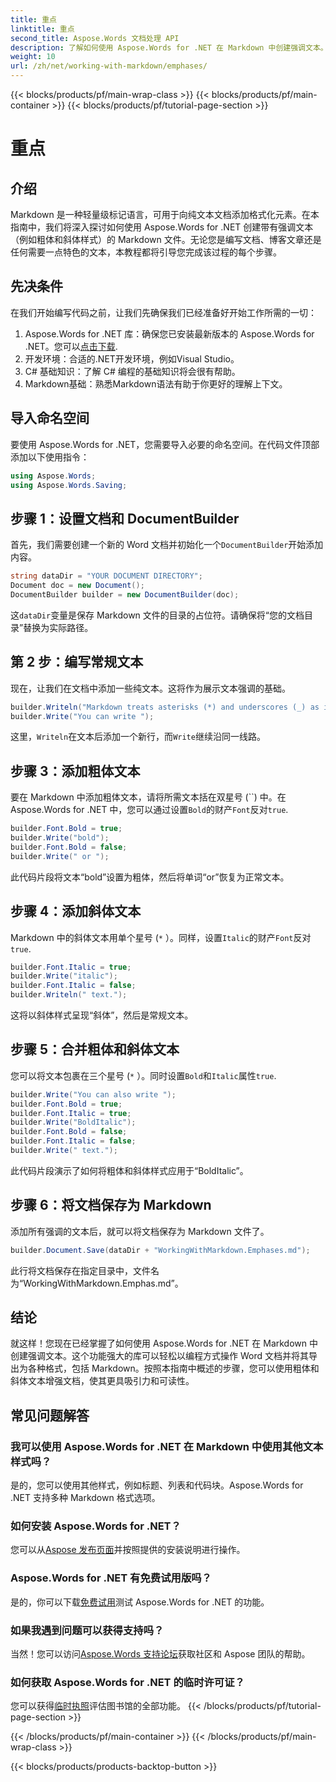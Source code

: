 ```yaml
---
title: 重点
linktitle: 重点
second_title: Aspose.Words 文档处理 API
description: 了解如何使用 Aspose.Words for .NET 在 Markdown 中创建强调文本。本指南涵盖粗体、斜体和组合样式，并提供分步说明。
weight: 10
url: /zh/net/working-with-markdown/emphases/
---
```


{{< blocks/products/pf/main-wrap-class >}}
{{< blocks/products/pf/main-container >}}
{{< blocks/products/pf/tutorial-page-section >}}

# 重点

## 介绍

Markdown 是一种轻量级标记语言，可用于向纯文本文档添加格式化元素。在本指南中，我们将深入探讨如何使用 Aspose.Words for .NET 创建带有强调文本（例如粗体和斜体样式）的 Markdown 文件。无论您是编写文档、博客文章还是任何需要一点特色的文本，本教程都将引导您完成该过程的每个步骤。

## 先决条件

在我们开始编写代码之前，让我们先确保我们已经准备好开始工作所需的一切：

1.  Aspose.Words for .NET 库：确保您已安装最新版本的 Aspose.Words for .NET。您可以[点击下载](https://releases.aspose.com/words/net/).
2. 开发环境：合适的.NET开发环境，例如Visual Studio。
3. C# 基础知识：了解 C# 编程的基础知识将会很有帮助。
4. Markdown基础：熟悉Markdown语法有助于你更好的理解上下文。

## 导入命名空间

要使用 Aspose.Words for .NET，您需要导入必要的命名空间。在代码文件顶部添加以下使用指令：

```csharp
using Aspose.Words;
using Aspose.Words.Saving;
```

## 步骤 1：设置文档和 DocumentBuilder

首先，我们需要创建一个新的 Word 文档并初始化一个`DocumentBuilder`开始添加内容。

```csharp
string dataDir = "YOUR DOCUMENT DIRECTORY";
Document doc = new Document();
DocumentBuilder builder = new DocumentBuilder(doc);
```

这`dataDir`变量是保存 Markdown 文件的目录的占位符。请确保将“您的文档目录”替换为实际路径。

## 第 2 步：编写常规文本

现在，让我们在文档中添加一些纯文本。这将作为展示文本强调的基础。

```csharp
builder.Writeln("Markdown treats asterisks (*) and underscores (_) as indicators of emphases.");
builder.Write("You can write ");
```

这里，`Writeln`在文本后添加一个新行，而`Write`继续沿同一线路。

## 步骤 3：添加粗体文本

要在 Markdown 中添加粗体文本，请将所需文本括在双星号 (``) 中。在 Aspose.Words for .NET 中，您可以通过设置`Bold`的财产`Font`反对`true`.

```csharp
builder.Font.Bold = true;
builder.Write("bold");
builder.Font.Bold = false;
builder.Write(" or ");
```

此代码片段将文本“bold”设置为粗体，然后将单词“or”恢复为正常文本。

## 步骤 4：添加斜体文本

Markdown 中的斜体文本用单个星号 (`*` ）。同样，设置`Italic`的财产`Font`反对`true`.

```csharp
builder.Font.Italic = true;
builder.Write("italic");
builder.Font.Italic = false;
builder.Writeln(" text.");
```

这将以斜体样式呈现“斜体”，然后是常规文本。

## 步骤 5：合并粗体和斜体文本

您可以将文本包裹在三个星号 (`*` ）。同时设置`Bold`和`Italic`属性`true`.

```csharp
builder.Write("You can also write ");
builder.Font.Bold = true;
builder.Font.Italic = true;
builder.Write("BoldItalic");
builder.Font.Bold = false;
builder.Font.Italic = false;
builder.Write(" text.");
```

此代码片段演示了如何将粗体和斜体样式应用于“BoldItalic”。

## 步骤 6：将文档保存为 Markdown

添加所有强调的文本后，就可以将文档保存为 Markdown 文件了。

```csharp
builder.Document.Save(dataDir + "WorkingWithMarkdown.Emphases.md");
```

此行将文档保存在指定目录中，文件名为“WorkingWithMarkdown.Emphas.md”。

## 结论

就这样！您现在已经掌握了如何使用 Aspose.Words for .NET 在 Markdown 中创建强调文本。这个功能强大的库可以轻松以编程方式操作 Word 文档并将其导出为各种格式，包括 Markdown。按照本指南中概述的步骤，您可以使用粗体和斜体文本增强文档，使其更具吸引力和可读性。

## 常见问题解答

### 我可以使用 Aspose.Words for .NET 在 Markdown 中使用其他文本样式吗？
是的，您可以使用其他样式，例如标题、列表和代码块。Aspose.Words for .NET 支持多种 Markdown 格式选项。

### 如何安装 Aspose.Words for .NET？
您可以从[Aspose 发布页面](https://releases.aspose.com/words/net/)并按照提供的安装说明进行操作。

### Aspose.Words for .NET 有免费试用版吗？
是的，你可以下载[免费试用](https://releases.aspose.com/)测试 Aspose.Words for .NET 的功能。

### 如果我遇到问题可以获得支持吗？
当然！您可以访问[Aspose.Words 支持论坛](https://forum.aspose.com/c/words/8)获取社区和 Aspose 团队的帮助。

### 如何获取 Aspose.Words for .NET 的临时许可证？
您可以获得[临时执照](https://purchase.aspose.com/temporary-license/)评估图书馆的全部功能。
{{< /blocks/products/pf/tutorial-page-section >}}

{{< /blocks/products/pf/main-container >}}
{{< /blocks/products/pf/main-wrap-class >}}

{{< blocks/products/products-backtop-button >}}
